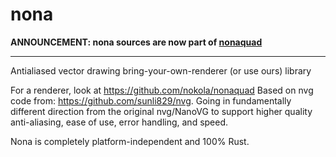 # nona
**ANNOUNCEMENT: nona sources are now part of [nonaquad](https://github.com/nokola/nonaquad)**

---
Antialiased vector drawing bring-your-own-renderer (or use ours) library

For a renderer, look at https://github.com/nokola/nonaquad
Based on nvg code from: https://github.com/sunli829/nvg. Going in fundamentally different direction from the original nvg/NanoVG to support higher quality anti-aliasing, ease of use, error handling, and speed.

Nona is completely platform-independent and 100% Rust.
